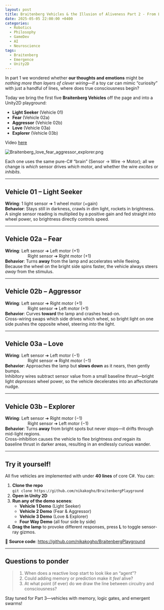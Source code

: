 ```yaml
---
layout: post
title: Braitenberg Vehicles & the Illusion of Aliveness Part 2 - From Light Seeker to Explorer
date: 2025-05-05 22:00:00 +0400
categories:
  - Robotics
  - Philosophy
  - GameDev
  - AI
  - Neuroscience
tags:
  - Braitenberg
  - Emergence
  - Unity2D
---
```

In part 1 we wondered whether **our thoughts and emotions** might be *nothing more than layers of clever wiring*—if a toy car can mimic “curiosity” with just a handful of lines, where does true consciousness begin?

Today we bring the first five **Braitenberg Vehicles** off the page and into a Unity2D playground:

* **Light Seeker** (Vehicle 01)
* **Fear** (Vehicle 02a)
* **Aggressor** (Vehicle 02b)
* **Love** (Vehicle 03a)
* **Explorer** (Vehicle 03b)

Video [here](https://www.youtube.com/watch?v=1cJKEKF63jg)

![Braitenberg_love_fear_aggressor_explorer.png](braitenberg_love_fear_aggressor_explorer.png)

Each one uses the same pure-C# “brain” (Sensor → Wire → Motor); all we change is *which* sensor drives *which* motor, and whether the wire *excites* or *inhibits*.

***

## Vehicle 01 – Light Seeker

**Wiring**: 1 light sensor ➔ 1 wheel motor (+gain)\
**Behavior**: Stays still in darkness, crawls in dim light, rockets in brightness.\
A single sensor reading is multiplied by a positive gain and fed straight into wheel power, so brightness directly controls speed.

***

## Vehicle 02a – Fear

**Wiring**: Left sensor ➔ Left motor (+1)\
      Right sensor ➔ Right motor (+1)\
**Behavior**: Turns **away** from the lamp and accelerates while fleeing.\
Because the wheel on the bright side spins faster, the vehicle always steers *away* from the stimulus.

***

## Vehicle 02b – Aggressor

**Wiring**: Left sensor ➔ Right motor (+1)\
      Right sensor ➔ Left motor (+1)\
**Behavior**: Curves **toward** the lamp and crashes head-on.\
Cross-wiring swaps which side drives which wheel, so bright light on one side pushes the opposite wheel, steering *into* the light.

***

## Vehicle 03a – Love

**Wiring**: Left sensor ➔ Left motor (−1)\
      Right sensor ➔ Right motor (−1)\
**Behavior**: Approaches the lamp but **slows down** as it nears, then gently bumps.\
Inhibitory wires subtract sensor value from a small baseline thrust—bright light *depresses* wheel power, so the vehicle decelerates into an affectionate nudge.

***

## Vehicle 03b – Explorer

**Wiring**: Left sensor ➔ Right motor (−1)\
      Right sensor ➔ Left motor (−1)\
**Behavior**: Turns **away** from bright spots but never stops—it drifts through mid-light regions.\
Cross-inhibition causes the vehicle to flee brightness *and* regain its baseline thrust in darker areas, resulting in an endlessly curious wander.

***

## Try it yourself!

All five vehicles are implemented with under **40 lines** of core C#. You can:

1. **Clone the repo**\
   `git clone https://github.com/nikakogho/BraitenbergPlayground`
2. **Open in Unity 2D**
3. **Run any of the demo scenes**:
   * **Vehicle 1 Demo** (Light Seeker)
   * **Vehicle 2 Demo** (Fear & Aggressor)
   * **Vehicle 3 Demo** (Love & Explorer)
   * **Four Way Demo** (all four side by side)
4. **Drag the lamp** to provoke different responses, press **L** to toggle sensor-ray gizmos.

🔗 **Source code**: <https://github.com/nikakogho/BraitenbergPlayground>

***

## Questions to ponder

> 1. When does a reactive loop start to look like an “agent”?
> 2. Could adding memory or prediction make it *feel* alive?
> 3. At what point (if ever) do we draw the line between circuitry and consciousness?

Stay tuned for Part 3—vehicles with memory, logic gates, and emergent swarms!
